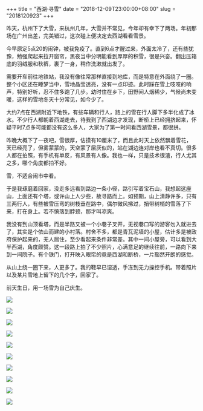 +++
title = "西湖·寻雪"
date = "2018-12-09T23:00:00+08:00"
slug = "2018120923"
+++

昨天，杭州下了大雪，来杭州几年，大雪并不常见，今年却有幸下了两场。年初那场在广州出差，完美错过，这次碰上便决定去西湖看看雪景。

今早原定5点20的闹钟，被我免疫了。直到6点才醒过来，外面太冷了，还有些犹豫，勉强爬起来拉开窗帘，黑夜当中分明能看到厚厚的积雪，很是兴奋。翻出压箱底的羽绒服和秋裤，裹了一身，稍作洗漱就出发了。

需要开车前往地铁站，我没有像往常那样直接到地库，而是特意在外面绕了一圈。整个小区还在睡梦当中，雪地晶莹透亮，没有一点印迹。此时踩在雪上吱吱的响声，特别好听，忍不住多跑了几步。幼时住在乡下，田野间人烟稀少，气候尚未变暖，这样的雪地冬天十分常见，如今少了。

大约7点在西湖附近下地铁，有些车辆和行人，路上的雪在行人脚下多半化成了冰水。不少行人都朝着西湖走去，待我到了西湖边才发现，断桥上已经拥挤起来，怀疑平时7点多可能都没有这么多人，大家为了第一时间看西湖雪景，都很拼。

昨晚大概下了一夜吧，雪很厚，估摸有10厘米了，而且此时天上依然飘着雪花，天已经亮了，但雾蒙蒙的，天空蒙了层灰似的，站在湖边连对岸也看不真切。很多人都在拍照，有手机有单反，有风景有人像。我也一样，只是技术很渣，行人尤其之多，哪个角度都拍不好。

雪，不适合闹市中看。

于是我琢磨着回家，没走多远看到路边一条小径，路引写着宝石山，我想起这座山，上面还有个塔，或许山上人少些，故寻路而上。如预期，山上清静许多，只有三两行人，有些被雪压弯的树枝垂在路中，偶尔微风拂过，捎带树梢的雪落了下来，打在身上。若不慎落到脖颈，那才叫凉爽。

我没有到山顶看塔，而是半路又被一个小巷子叉开，无视巷口写的游客勿入就进去了，其实是个依山而建的小村落。村舍不多，都是青瓦泥墙的小屋，估计多是被政府保护起来的，无人居住，至少看起来条件非常差。其中一间小屋旁，可以看到大半西湖，角度颇赞。这一段路上拍了不少照片，心满意足的继续往前，一路向下来到一间院子。有个铁门，打开映入眼帘的竟是西湖和断桥，一片豁然开朗的感觉。

从山上绕一圈下来，人更多了。我的鞋早已湿透，手冻到无力操控手机。带着照片以及某片雪地上留下的几个字，回家了。

前天生日，用一场雪为自己庆生。

![](/blog_static/2018/20181209-xihu-xue-01.jpg)

![](/blog_static/2018/20181209-xihu-xue-03.jpg)

![](/blog_static/2018/20181209-xihu-xue-04.jpg)

![](/blog_static/2018/20181209-xihu-xue-05.jpg)

![](/blog_static/2018/20181209-xihu-xue-06.jpg)

![](/blog_static/2018/20181209-xihu-xue-07.jpg)

![](/blog_static/2018/20181209-xihu-xue-08.jpg)

![](/blog_static/2018/20181209-xihu-xue-09.jpg)

![](/blog_static/2018/20181209-xihu-xue-10.jpg)

![](/blog_static/2018/20181209-xihu-xue-11.jpg)



